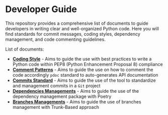 # Developer Guide

This repository provides a comprehensive list of documents to guide developers in writing clear and 
well-organized Python code. Here you will find standards for commit messages, coding styles, dependency management, 
and code commenting guidelines.


List of documents:

- **[Coding Style](docs/coding_style.md)** - Aims to guide the use with best practices to write a Python code within PEP8 (Python Enhancement Proposal 8) compliance
- **[Comment Patterns](docs/template_code.md)** - Aims to guide the use on how to comment the code accordingly `pdoc` standard to auto-generates API documentation
- **[Commits Standard](docs/commits.md)** - Aims to guide the use of the tool to standardize and management commits in a `Git` project
- **[Dependencies Managements](docs/dependencies.md)** - Aims to guide the use of the dependency management package with Poetry 
- **[Branches Managements](docs/branching_model.md)** - Aims to guide the use of branches management with Trunk-Based approach
